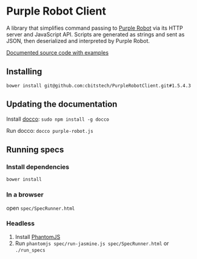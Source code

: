 # Purple Robot Client

A library that simplifies command passing to [Purple Robot](https://github.com/cbitstech/Purple-Robot-Manager)
via its HTTP server and JavaScript API. Scripts are generated as strings and
sent as JSON, then deserialized and interpreted by Purple Robot.

[Documented source code with examples](http://cbitstech.github.io/PurpleRobotClient/docs/purple-robot.html)

## Installing

`bower install git@github.com:cbitstech/PurpleRobotClient.git#1.5.4.3`

## Updating the documentation

Install [docco](http://jashkenas.github.io/docco/): `sudo npm install -g docco`

Run docco: `docco purple-robot.js`

## Running specs

### Install dependencies

    bower install

### In a browser

open `spec/SpecRunner.html`

### Headless

1. Install [PhantomJS](http://phantomjs.org/download.html)
2. Run `phantomjs spec/run-jasmine.js spec/SpecRunner.html` or `./run_specs`
